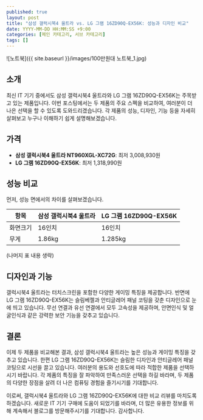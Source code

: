 ```yaml
---
published: true
layout: post
title: "삼성 갤럭시북4 울트라 vs. LG 그램 16ZD90Q-EX56K: 성능과 디자인 비교"
date: YYYY-MM-DD HH:MM:SS +9:00
categories: [메인 카테고리, 서브 카테고리]
tags: []
---
```

![노트북]({{ site.baseurl }}/images/100만원대 노트북_1.jpg)

## 소개

최신 IT 기기 중에서도 삼성 갤럭시북4 울트라와 LG 그램 16ZD90Q-EX56K는 주목받고 있는 제품입니다. 이번 포스팅에서는 두 제품의 주요 스펙을 비교하여, 여러분이 더 나은 선택을 할 수 있도록 도와드리겠습니다. 각 제품의 성능, 디자인, 기능 등을 자세히 살펴보고 누구나 이해하기 쉽게 설명해보겠습니다.

## 가격

- **삼성 갤럭시북4 울트라 NT960XGL-XC72G**: 최저 3,008,930원
- **LG 그램 16ZD90Q-EX56K**: 최저 1,318,990원

## 성능 비교

먼저, 성능 면에서의 차이를 살펴보겠습니다.

| 항목       | 삼성 갤럭시북4 울트라 | LG 그램 16ZD90Q-EX56K |
|------------|----------------------|-----------------------|
| 화면크기   | 16인치               | 16인치                |
| 무게       | 1.86kg               | 1.285kg               |

(나머지 표 내용 생략)

## 디자인과 기능

갤럭시북4 울트라는 터치스크린을 포함한 다양한 게이밍 특징을 제공합니다. 반면에 LG 그램 16ZD90Q-EX56K는 슬림베젤과 안티글레어 패널 코팅을 갖춘 디자인으로 눈에 띄고 있습니다. 무선 연결과 유선 연결에서 모두 고속성을 제공하며, 안면인식 및 얼굴인식과 같은 강력한 보안 기능을 갖추고 있습니다.

## 결론

이제 두 제품을 비교해본 결과, 삼성 갤럭시북4 울트라는 높은 성능과 게이밍 특징을 갖추고 있습니다. 한편 LG 그램 16ZD90Q-EX56K는 슬림한 디자인과 안티글레어 패널 코팅으로 시선을 끌고 있습니다. 여러분의 용도와 선호도에 따라 적합한 제품을 선택하시기 바랍니다. 각 제품의 특징을 잘 파악하여 만족스러운 선택을 하길 바라며, 두 제품의 다양한 장점을 살려 더 나은 컴퓨팅 경험을 즐기시기를 기대합니다.

이로써, 갤럭시북4 울트라와 LG 그램 16ZD90Q-EX56K에 대한 비교 리뷰를 마치도록 하겠습니다. 새로운 IT 기기 구매에 도움이 되었기를 바라며, 더 많은 유용한 정보를 위해 계속해서 블로그를 방문해주시기를 기대합니다. 감사합니다.